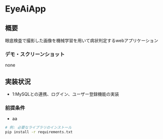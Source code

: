 # EyeAiApp

## 概要

眼底検査で撮影した画像を機械学習を用いて病状判定するwebアプリケーション

### デモ・スクリーンショット
none

## 実装状況

- 1:MySQLとの連携、ログイン、ユーザー登録機能の実装

### 前提条件

- aa

```bash
# 例: 必要なライブラリのインストール
pip install -r requirements.txt
